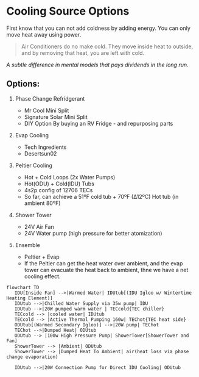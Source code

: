 Cooling Source Options
===============

First know that you can not add coldness by adding energy.
You can only move heat away using power.

> Air Conditioners do no make cold. They move inside heat to outside, and by removing that heat, you are left with cold.

_A subtle difference in mental models that pays dividends in the long run._

## Options:

1. Phase Change Refridgerant
   - Mr Cool Mini Split
   - Signature Solar Mini Split
   - DIY Option By buying an RV Fridge - and repurposing parts

1. Evap Cooling
   - Tech Ingredients
   - Desertsun02

1. Peltier Cooling
   - Hot + Cold Loops (2x Water Pumps)
   - Hot(ODU) + Cold(IDU) Tubs
   - 4s2p config of 12706 TECs
   - So far, can achieve a 51ºF cold tub + 70ºF (∆12ºC) Hot tub (in ambient 80ºF)

1. Shower Tower
   - 24V Air Fan
   - 24V Water pump (high pressure for better atomization)

1. Ensemble
   - Peltier + Evap
   - If the Peltier can get the heat water over ambient, and the evap tower can evacuate the heat back to ambient, thne we have a net cooling effect.

```mermaid
flowchart TD
   IDU[Inside Fan] -->|Warmed Water| IDUtub[(IDU Igloo w/ Wintertime Heating Element)]
   IDUtub -->|Chilled Water Supply via 35w pump| IDU
   IDUtub -->|20W pumped warm water | TECcold{TEC chiller}
   TECcold --> |cooled water| IDUtub
   TECcold --> |Active Thermal Pumping 160w| TEChot{TEC heat side}
   ODUtub[(Warmed Secondary Igloo)] -->|20W pump| TEChot
   TEChot -->|Dumped Heat| ODUtub
   ODUtub --> |100w High Pressure Pump| ShowerTower[ShowerTower and Fan]
   ShowerTower --> |Ambient| ODUtub
   ShowerTower --> |Dumped Heat To Ambient| air(heat loss via phase change evaporation)

   IDUtub -->|20W Connection Pump for Direct IDU Cooling| ODUtub
```